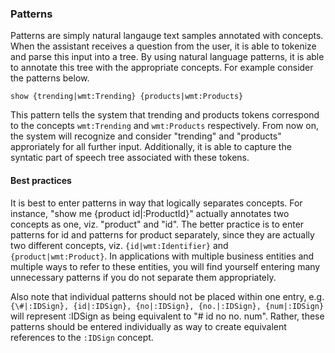 ### Patterns

Patterns are simply natural langauge text samples annotated with concepts. When the assistant receives a question from the user, it is able to tokenize and parse this input into a tree. By using natural language patterns, it is able to annotate this tree with the appropriate concepts. For example consider the patterns below.

```
show {trending|wmt:Trending} {products|wmt:Products}
```

This pattern tells the system that trending and products tokens correspond to the concepts `wmt:Trending` and `wmt:Products` respectively. From now on, the system will recognize and consider "trending" and "products" approriately for all further input. Additionally, it is able to capture the syntatic part of speech tree associated with these tokens.

#### Best practices

It is best to enter patterns in way that logically separates concepts. For instance, "show me {product id|:ProductId}" actually annotates two concepts as one, viz. "product" and "id". The better practice is to enter patterns for id and patterns for product separately, since they are actually two different concepts, viz. `{id|wmt:Identifier}` and `{product|wmt:Product}`. In applications with multiple business entities and multiple ways to refer to these entities, you will find yourself entering many unnecessary patterns if you do not separate them appropriately. 

Also note that individual patterns should not be placed within one entry, e.g. `{\#|:IDSign}, {id|:IDSign}, {no|:IDSign}, {no.|:IDSign}, {num|:IDSign}` will represent :IDSign as being equivalent to "# id no no. num". Rather, these patterns should be entered individually as way to create equivalent references to the `:IDSign` concept. 